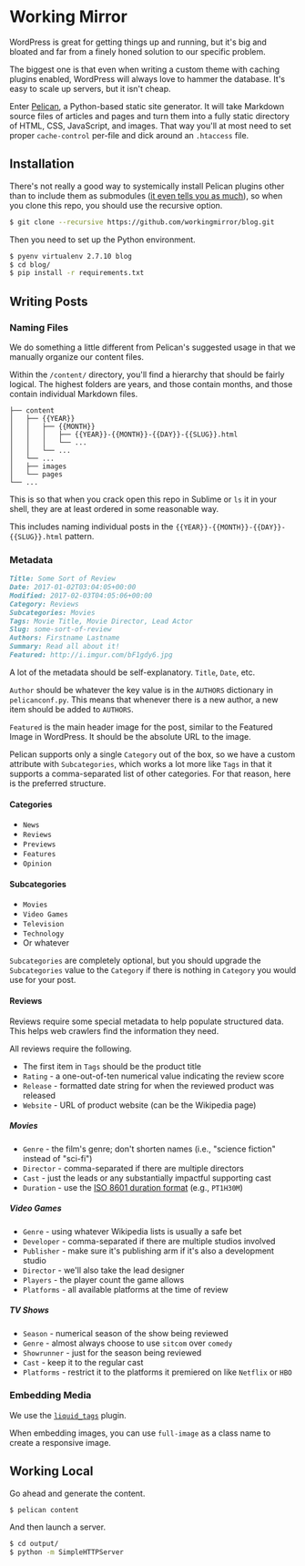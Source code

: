 # Working Mirror

WordPress is great for getting things up and running, but it's big and bloated and far from a finely honed solution to our specific problem.

The biggest one is that even when writing a custom theme with caching plugins enabled, WordPress will always love to hammer the database. It's easy to scale up servers, but it isn't cheap.

Enter [Pelican](https://github.com/getpelican/pelican), a Python-based static site generator. It will take Markdown source files of articles and pages and turn them into a fully static directory of HTML, CSS, JavaScript, and images. That way you'll at most need to set proper `cache-control` per-file and dick around an `.htaccess` file.

## Installation

There's not really a good way to systemically install Pelican plugins other than to include them as submodules ([it even tells you as much](https://github.com/getpelican/pelican-plugins)), so when you clone this repo, you should use the recursive option.

```bash
$ git clone --recursive https://github.com/workingmirror/blog.git
```

Then you need to set up the Python environment.

```bash
$ pyenv virtualenv 2.7.10 blog
$ cd blog/
$ pip install -r requirements.txt
```

## Writing Posts

### Naming Files

We do something a little different from Pelican's suggested usage in that we manually organize our content files.

Within the `/content/` directory, you'll find a hierarchy that should be fairly logical. The highest folders are years, and those contain months, and those contain individual Markdown files.

```
├── content
│   ├── {{YEAR}}
│   │   ├── {{MONTH}}
│   │   │   ├── {{YEAR}}-{{MONTH}}-{{DAY}}-{{SLUG}}.html
│   │   │   └── ...
│   │   └── ...
│   └── ...
│   ├── images
│   └── pages
└── ...
```

This is so that when you crack open this repo in Sublime or `ls` it in your shell, they are at least ordered in some reasonable way.

This includes naming individual posts in the `{{YEAR}}-{{MONTH}}-{{DAY}}-{{SLUG}}.html` pattern.

### Metadata

```Markdown
Title: Some Sort of Review
Date: 2017-01-02T03:04:05+00:00
Modified: 2017-02-03T04:05:06+00:00
Category: Reviews
Subcategories: Movies
Tags: Movie Title, Movie Director, Lead Actor
Slug: some-sort-of-review
Authors: Firstname Lastname
Summary: Read all about it!
Featured: http://i.imgur.com/bF1gdy6.jpg
```

A lot of the metadata should be self-explanatory. `Title`, `Date`, etc.

`Author` should be whatever the key value is in the `AUTHORS` dictionary in `pelicanconf.py`. This means that whenever there is a new author, a new item should be added to `AUTHORS`.

`Featured` is the main header image for the post, similar to the Featured Image in WordPress. It should be the absolute URL to the image.

Pelican supports only a single `Category` out of the box, so we have a custom attribute with `Subcategories`, which works a lot more like `Tags` in that it supports a comma-separated list of other categories. For that reason, here is the preferred structure.

#### Categories

- `News`
- `Reviews`
- `Previews`
- `Features`
- `Opinion`

#### Subcategories

- `Movies`
- `Video Games`
- `Television`
- `Technology`
- Or whatever

`Subcategories` are completely optional, but you should upgrade the `Subcategories` value to the `Category` if there is nothing in `Category` you would use for your post.

#### Reviews

Reviews require some special metadata to help populate structured data. This helps web crawlers find the information they need.

All reviews require the following.

- The first item in `Tags` should be the product title
- `Rating` - a one-out-of-ten numerical value indicating the review score
- `Release` - formatted date string for when the reviewed product was released
- `Website` - URL of product website (can be the Wikipedia page)

##### Movies

- `Genre` - the film's genre; don't shorten names (i.e., "science fiction" instead of "sci-fi")
- `Director` - comma-separated if there are multiple directors
- `Cast` - just the leads or any substantially impactful supporting cast
- `Duration` - use the [ISO 8601 duration format](http://en.wikipedia.org/wiki/ISO_8601) (e.g., `PT1H30M`)

##### Video Games

- `Genre` -  using whatever Wikipedia lists is usually a safe bet
- `Developer` - comma-separated if there are multiple studios involved
- `Publisher` - make sure it's publishing arm if it's also a development studio
- `Director` - we'll also take the lead designer
- `Players` - the player count the game allows
- `Platforms` - all available platforms at the time of review

##### TV Shows

- `Season` - numerical season of the show being reviewed
- `Genre` - almost always choose to use `sitcom` over `comedy`
- `Showrunner` - just for the season being reviewed
- `Cast` - keep it to the regular cast
- `Platforms` - restrict it to the platforms it premiered on like `Netflix` or `HBO`

### Embedding Media

We use the [`liquid_tags`](https://github.com/getpelican/pelican-plugins/tree/master/liquid_tags) plugin.

When embedding images, you can use `full-image` as a class name to create a responsive image.

## Working Local

Go ahead and generate the content.

```bash
$ pelican content
```

And then launch a server.

```bash
$ cd output/
$ python -m SimpleHTTPServer
```
